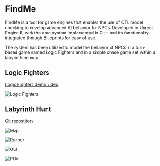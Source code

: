 # FindMe
FindMe is a tool for game engines that enables the use of CTL model checking to develop advanced AI behavior for NPCs.
Developed in Unreal Engine 5, with the core system implemented in C++ and its functionality integrated through Blueprints for ease of use.

The system has been utilized to model the behavior of NPCs in a turn-based game named Logic Fighters and in a simple chase game set within a labyrinthine map.

## Logic Fighters

[Logic Fighters demo video](https://youtu.be/S6BNATnkXI0)

![Logic Fighters](https://i.imgur.com/kfcFnDW.jpeg)

## Labyrinth Hunt
[Git repostitory](https://github.com/VincenzoPalma/Labyrinth-Hunt)

![Map](https://i.imgur.com/S6Yh2kp.png)

![Runner](https://i.imgur.com/WQdr26P.png)

![GUI](https://i.imgur.com/obeuQ5u.jpeg)

![POV](https://i.imgur.com/dQfvtQH.jpeg)
